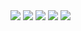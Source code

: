 <img src="https://img.shields.io/badge/java-red?style=for-the-badge&logo=java&logoColor=white">
<img src="https://img.shields.io/badge/js-yellow?style=for-the-badge&logo=javaScript&logoColor=white">
<img src="https://img.shields.io/badge/Spring boot-green?style=for-the-badge&logo=Spring boot&logoColor=white">
<img src="https://img.shields.io/badge/css-gray?style=for-the-badge&logo=css&logoColor=white">
<img src="https://img.shields.io/badge/HTML-red?style=for-the-badge&logo=HTML&logoColor=white">
